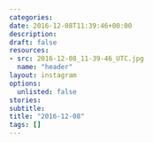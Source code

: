```yaml
---
categories:
date: 2016-12-08T11:39:46+00:00
description:
draft: false
resources:
- src: 2016-12-08_11-39-46_UTC.jpg
  name: "header"
layout: instagram
options:
  unlisted: false
stories:
subtitle:
title: "2016-12-08"
tags: []
---
```


 
